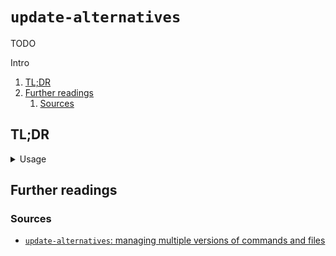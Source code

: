 # `update-alternatives`

TODO

Intro

<!-- Remove this line to uncomment if used
## Table of contents <!-- omit in toc -->

1. [TL;DR](#tldr)
1. [Further readings](#further-readings)
   1. [Sources](#sources)

## TL;DR

<!-- Uncomment if used
<details>
  <summary>Installation and configuration</summary>

```sh
```

</details>
-->

<details>
  <summary>Usage</summary>

```sh
# Get configured alternatives and their values.
update-alternatives --get-selections

# Show the full list of alternatives for commands.
update-alternatives --display 'java'

# *Interactively* change the default alternative for commands.
update-alternatives --config 'java'
update-alternatives --config --all
```

</details>

<!-- Uncomment if used
<details>
  <summary>Real world use cases</summary>

```sh
```

</details>
-->

## Further readings

### Sources

- [`update-alternatives`: managing multiple versions of commands and files][update-alternatives: managing multiple versions of commands and files]

<!--
  Reference
  ═╬═Time══
  -->

<!-- In-article sections -->
<!-- Knowledge base -->
<!-- Files -->
<!-- Upstream -->
<!-- Others -->
[update-alternatives: managing multiple versions of commands and files]: https://documentation.suse.com/sles/15-SP5/html/SLES-all/cha-update-alternative.html
